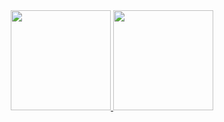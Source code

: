 <!--github stats -->
<div align="center">

  <a href="https://github.com/Amyr14">
  <img height="160em" src="https://github-readme-stats.vercel.app/api?username=Amyr14&show_icons=true&theme=dark&include_all_commits=true&count_private=true"/>
  <img height="160em" src="https://github-readme-stats.vercel.app/api/top-langs/?username=Amyr14&layout=compact&langs_count=7&theme=dark"/>
  </a>
  
</div>
  
<!--
  
<div align="center">

### Contact
<a href="https://www.linkedin.com/in/amyr-allan-7519881b0/"><img align="center" alt="LinkedIn" height="40" width="40" src="https://github.com/devicons/devicon/blob/master/icons/linkedin/linkedin-original.svg" ></a>

</div> -->
